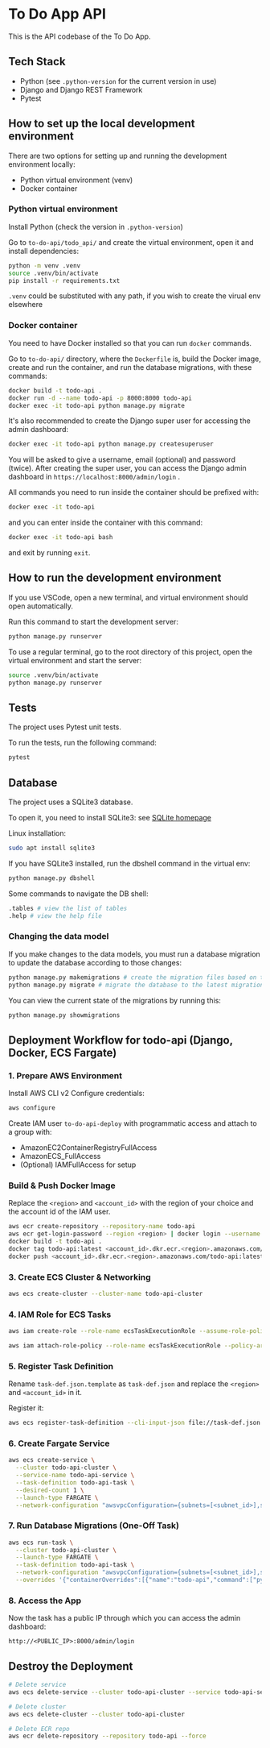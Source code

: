 # To Do App API

This is the API codebase of the To Do App.

## Tech Stack

- Python (see `.python-version` for the current version in use)
- Django and Django REST Framework
- Pytest

## How to set up the local development environment

There are two options for setting up and running the development environment locally:
- Python virtual environment (venv)
- Docker container

### Python virtual environment

Install Python (check the version in `.python-version`)

Go to `to-do-api/todo_api/` and create the virtual environment, open it and install dependencies:

```bash
python -m venv .venv
source .venv/bin/activate
pip install -r requirements.txt
```
`.venv` could be substituted with any path, if you wish to create the virual env elsewhere

### Docker container

You need to have Docker installed so that you can run `docker` commands.

Go to `to-do-api/` directory, where the `Dockerfile` is, build the Docker image, create and run the container, and run the database migrations, with these commands:

```bash
docker build -t todo-api .
docker run -d --name todo-api -p 8000:8000 todo-api
docker exec -it todo-api python manage.py migrate
```

It's also recommended to create the Django super user for accessing the admin dashboard:

```bash
docker exec -it todo-api python manage.py createsuperuser
```

You will be asked to give a username, email (optional) and password (twice). After creating the super user, you can access the Django admin dashboard in `https://localhost:8000/admin/login` .

All commands you need to run inside the container should be prefixed with:

```bash
docker exec -it todo-api
```

and you can enter inside the container with this command:

```bash
docker exec -it todo-api bash
```

and exit by running `exit`.

## How to run the development environment

If you use VSCode, open a new terminal, and virtual environment should open automatically.

Run this command to start the development server:

```bash
python manage.py runserver
```

To use a regular terminal, go to the root directory of this project, open the virtual environment and start the server:

```bash
source .venv/bin/activate
python manage.py runserver
```

## Tests

The project uses Pytest unit tests.

To run the tests, run the following command:

```bash
pytest
```

## Database

The project uses a SQLite3 database.

To open it, you need to install SQLite3: see [SQLite homepage](https://sqlite.org/)

Linux installation:

```bash
sudo apt install sqlite3
```

If you have SQLite3 installed, run the dbshell command in the virtual env:

```bash
python manage.py dbshell
```

Some commands to navigate the DB shell:

```bash
.tables # view the list of tables
.help # view the help file
```

### Changing the data model

If you make changes to the data models, you must run a database migration to update the database according to those changes:

```bash
python manage.py makemigrations # create the migration files based on the code changes
python manage.py migrate # migrate the database to the latest migrations
```

You can view the current state of the migrations by running this:

```bash
python manage.py showmigrations
```

## Deployment Workflow for todo-api (Django, Docker, ECS Fargate)

### 1. Prepare AWS Environment

Install AWS CLI v2
Configure credentials:

```bash
aws configure
```

Create IAM user `to-do-api-deploy` with programmatic access and attach to a group with:

- AmazonEC2ContainerRegistryFullAccess
- AmazonECS_FullAccess
- (Optional) IAMFullAccess for setup

### Build & Push Docker Image

Replace the `<region>` and `<account_id>` with the region of your choice and the account id of the IAM user.

```bash
aws ecr create-repository --repository-name todo-api
aws ecr get-login-password --region <region> | docker login --username AWS --password-stdin <account_id>.dkr.ecr.<region>.amazonaws.com
docker build -t todo-api .
docker tag todo-api:latest <account_id>.dkr.ecr.<region>.amazonaws.com/todo-api:latest
docker push <account_id>.dkr.ecr.<region>.amazonaws.com/todo-api:latest
```

### 3. Create ECS Cluster & Networking

```bash
aws ecs create-cluster --cluster-name todo-api-cluster
```

### 4. IAM Role for ECS Tasks

```bash
aws iam create-role --role-name ecsTaskExecutionRole --assume-role-policy-document '{ "Version":"2012-10-17", "Statement":[{"Effect":"Allow","Principal":{"Service":"ecs-tasks.amazonaws.com"}, "Action":"sts:AssumeRole"}]}'

aws iam attach-role-policy --role-name ecsTaskExecutionRole --policy-arn arn:aws:iam::aws:policy/service-role/AmazonECSTaskExecutionRolePolicy

```

### 5. Register Task Definition

Rename `task-def.json.template` as `task-def.json` and replace the `<region>` and `<account_id>` in it.

Register it:

```bash
aws ecs register-task-definition --cli-input-json file://task-def.json
```

### 6. Create Fargate Service

```bash
aws ecs create-service \
  --cluster todo-api-cluster \
  --service-name todo-api-service \
  --task-definition todo-api-task \
  --desired-count 1 \
  --launch-type FARGATE \
  --network-configuration "awsvpcConfiguration={subnets=[<subnet_id>],securityGroups=[<sg_id>],assignPublicIp=ENABLED}"
```

### 7. Run Database Migrations (One-Off Task)

```bash
aws ecs run-task \
  --cluster todo-api-cluster \
  --launch-type FARGATE \
  --task-definition todo-api-task \
  --network-configuration "awsvpcConfiguration={subnets=[<subnet_id>],securityGroups=[<sg_id>],assignPublicIp=ENABLED}" \
  --overrides '{"containerOverrides":[{"name":"todo-api","command":["python","manage.py","migrate"]}]}'
```

### 8. Access the App

Now the task has a public IP through which you can access the admin dashboard:

```code
http://<PUBLIC_IP>:8000/admin/login
```

## Destroy the Deployment

```bash
# Delete service
aws ecs delete-service --cluster todo-api-cluster --service todo-api-service --force

# Delete cluster
aws ecs delete-cluster --cluster todo-api-cluster

# Delete ECR repo
aws ecr delete-repository --repository todo-api --force
```
